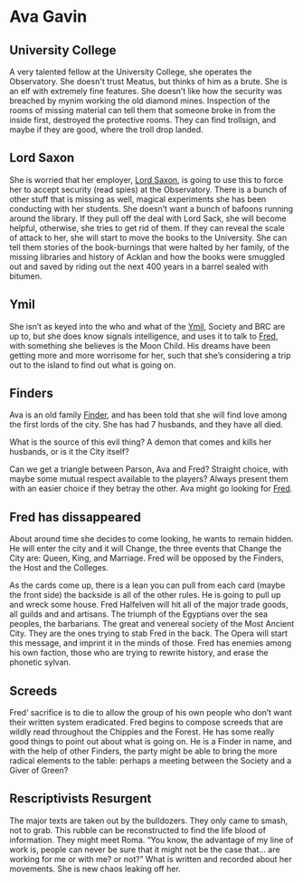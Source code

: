 # Ava Gavin

## University College

A very talented fellow at the University College, she operates the Observatory. She doesn't trust Meatus, but thinks of him as a brute. She is an elf with extremely fine features. She doesn’t like how the security was breached by mynim working the old diamond mines. Inspection of the rooms of missing material can tell them that someone broke in from the inside first, destroyed the protective rooms. They can find trollsign, and maybe if they are good, where the troll drop landed.

  
## Lord Saxon

She is worried that her employer, [Lord Saxon](/p/lord_saxon.md), is going to use this to force her to accept security (read spies) at the Observatory. There is a bunch of other stuff that is missing as well, magical experiments she has been conducting with her students. She doesn’t want a bunch of bafoons running around the library. If they pull off the deal with Lord Sack, she will become helpful, otherwise, she tries to get rid of them. If they can reveal the scale of attack to her, she will start to move the books to the University. She can tell them stories of the book-burnings that were halted by her family, of the missing libraries and history of Acklan and how the books were smuggled out and saved by riding out the next 400 years in a barrel sealed with bitumen.

  
## Ymil

She isn’t as keyed into the who and what of the [Ymil](/f/ymil.md), Society and BRC are up to, but she does know signals intelligence, and uses it to talk to [Fred](/p/fred.md), with something she believes is the Moon Child. His dreams have been getting more and more worrisome for her, such that she’s considering a trip out to the island to find out what is going on.

  
## Finders

Ava is an old family [Finder](/f/the_finders.md), and has been told that she will find love among the first lords of the city. She has had 7 husbands, and they have all died.

What is the source of this evil thing? A demon that comes and kills her husbands, or is it the City itself?

Can we get a triangle between Parson, Ava and Fred? Straight choice, with maybe some mutual respect available to the players? Always present them with an easier choice if they betray the other. Ava might go looking for [Fred](/p/fred.md). 

## Fred has dissappeared

About around time she decides to come looking, he wants to remain hidden. He will enter the city and it will Change, the three events that Change the City are: Queen, King, and Marriage. Fred will be opposed by the Finders, the Host and the Colleges.

As the cards come up, there is a lean you can pull from each card (maybe the front side) the backside is all of the other rules. He is going to pull up and wreck some house. Fred Halfelven will hit all of the major trade goods, all guilds and and artisans. The triumph of the Egyptians over the sea peoples, the barbarians. The great and venereal society of the Most Ancient City. They are the ones trying to stab Fred in the back. The Opera will start this message, and imprint it in the minds of those. Fred has enemies among his own faction, those who are trying to rewrite history, and erase the phonetic sylvan.

## Screeds

Fred’ sacrifice is to die to allow the group of his own people who don’t want their written system eradicated. Fred begins to compose screeds that are wildly read throughout the Chippies and the Forest. He has some really good things to point out about what is going on. He is a Finder in name, and with the help of other Finders, the party might be able to bring the more radical elements to the table: perhaps a meeting between the Society and a Giver of Green?

## Rescriptivists Resurgent

The major texts are taken out by the bulldozers. They only came to smash, not to grab. This rubble can be reconstructed to find the life blood of information. They might meet Roma. “You know, the advantage of my line of work is, people can never be sure that it might not be the case that…  are working for me or with me? or not?” What is written and recorded about her movements. She is new chaos leaking off her.